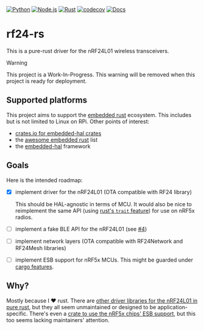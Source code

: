 <!-- markdownlint-disable MD041 -->
[![Python][python-ci-badge]][python-ci] [![Node.js][node-js-ci-badge]][node-js-ci] [![Rust][rust-ci-badge]][rust-ci] [![codecov][codecov-badge]][codecov-project] [![Docs][docs-badge]][docs]

# rf24-rs

This is a pure-rust driver for the nRF24L01 wireless transceivers.

> [!WARNING]
> This project is a Work-In-Progress.
> This warning will be removed when this project is ready for deployment.

## Supported platforms

This project aims to support the [embedded rust][embedded-rs] ecosystem.
This includes but is not limited to Linux on RPi. Other points of interest:

- [crates.io for embedded-hal crates][crates-hal]
- the [awesome embedded rust][awesome-hal] list
- the [embedded-hal][eh] framework

## Goals

Here is the intended roadmap:

- [x] implement driver for the nRF24L01 (OTA compatible with RF24 library)

    This should be HAL-agnostic in terms of MCU. It would also be nice to
    reimplement the same API (using [rust's `trait` feature][rust-traits])
    for use on nRF5x radios.

- [ ] implement a fake BLE API for the nRF24L01 (see [#4](https://github.com/nRF24/rf24-rs/issues/4))
- [ ] implement network layers (OTA compatible with RF24Network and RF24Mesh libraries)
- [ ] implement ESB support for nRF5x MCUs. This might be guarded under [cargo features][cargo-feat].

## Why?

Mostly because I :heart: rust. There are [other driver libraries for the nRF24L01 in pure rust][crates-rf24],
but they all seem unmaintained or designed to be application-specific. There's even
a [crate to use the nRF5x chips' ESB support][crate-esb], but this too seems lacking
maintainers' attention.

[python-ci-badge]: https://github.com/nRF24/rf24-rs/actions/workflows/python.yml/badge.svg
[python-ci]: https://github.com/nRF24/rf24-rs/actions/workflows/python.yml
[node-js-ci-badge]: https://github.com/nRF24/rf24-rs/actions/workflows/node.yml/badge.svg
[node-js-ci]: https://github.com/nRF24/rf24-rs/actions/workflows/node.yml
[docs-badge]: https://github.com/nRF24/rf24-rs/actions/workflows/docs.yml/badge.svg
[docs]: https://rf24-rs.readthedocs.io/en/latest
[rust-ci-badge]: https://github.com/nRF24/rf24-rs/actions/workflows/rust.yml/badge.svg
[rust-ci]: https://github.com/nRF24/rf24-rs/actions/workflows/rust.yml
[codecov-badge]: https://codecov.io/gh/nRF24/rf24-rs/graph/badge.svg?token=BMQ97Y5RVP
[codecov-project]: https://codecov.io/gh/nRF24/rf24-rs

[embedded-rs]: https://docs.rust-embedded.org/book/
[crates-hal]: https://crates.io/search?q=embedded-hal
[awesome-hal]: https://github.com/rust-embedded/awesome-embedded-rust
[eh]: https://github.com/rust-embedded/embedded-hal
[cargo-feat]: https://doc.rust-lang.org/cargo/reference/features.html
[rust-traits]: https://doc.rust-lang.org/book/ch19-03-advanced-traits.html#advanced-traits
[crates-rf24]: https://crates.io/search?q=rf24
[crate-esb]: https://crates.io/crates/esb
